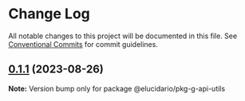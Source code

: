 # Change Log

All notable changes to this project will be documented in this file.
See [Conventional Commits](https://conventionalcommits.org) for commit guidelines.

## [0.1.1](https://github.com/hgodinho/elucidario/compare/@elucidario/pkg-g-api-utils@0.1.0...@elucidario/pkg-g-api-utils@0.1.1) (2023-08-26)

**Note:** Version bump only for package @elucidario/pkg-g-api-utils
